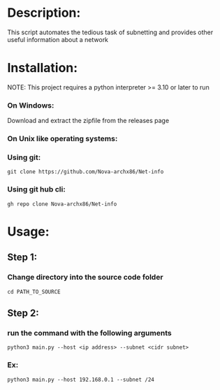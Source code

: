 # Description:

This script automates the tedious task of subnetting and provides other useful information about a network

# Installation:

NOTE: This project requires a python interpreter >= 3.10 or later to run
### On Windows:
Download and extract the zipfile from the releases page
### On Unix like operating systems:
### Using git:

    git clone https://github.com/Nova-archx86/Net-info

### Using git hub cli:

    gh repo clone Nova-archx86/Net-info

# Usage:
## Step 1:
### Change directory into the source code folder
    cd PATH_TO_SOURCE
## Step 2:
### run the command with the following arguments
    python3 main.py --host <ip address> --subnet <cidr subnet>
### Ex:
    python3 main.py --host 192.168.0.1 --subnet /24
    

